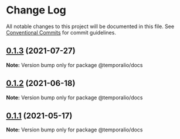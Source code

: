 # Change Log

All notable changes to this project will be documented in this file.
See [Conventional Commits](https://conventionalcommits.org) for commit guidelines.

## [0.1.3](https://github.com/temporalio/sdk-node/compare/@temporalio/docs@0.1.2...@temporalio/docs@0.1.3) (2021-07-27)

**Note:** Version bump only for package @temporalio/docs





## [0.1.2](https://github.com/temporalio/sdk-node/compare/@temporalio/docs@0.1.1...@temporalio/docs@0.1.2) (2021-06-18)

**Note:** Version bump only for package @temporalio/docs





## [0.1.1](https://github.com/temporalio/sdk-node/compare/@temporalio/docs@0.1.0...@temporalio/docs@0.1.1) (2021-05-17)

**Note:** Version bump only for package @temporalio/docs
